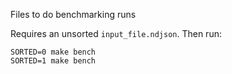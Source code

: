 Files to do benchmarking runs

Requires an unsorted `input_file.ndjson`. Then run:

    SORTED=0 make bench
    SORTED=1 make bench


